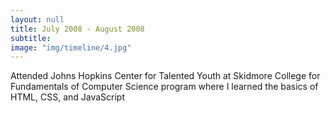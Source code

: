 ```yaml
---
layout: null
title: July 2008 - August 2008
subtitle:
image: "img/timeline/4.jpg"
---
```

Attended Johns Hopkins Center for Talented Youth at Skidmore College for Fundamentals of Computer Science program where I learned the basics of HTML, CSS, and JavaScript
